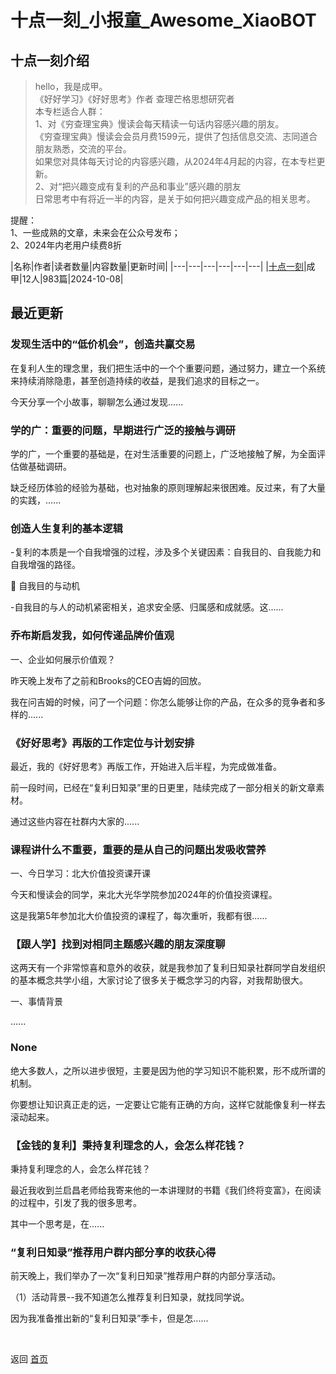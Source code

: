 # 十点一刻_小报童_Awesome_XiaoBOT

## 十点一刻介绍
> hello，我是成甲。    
《好好学习》《好好思考》作者 查理芒格思想研究者    
本专栏适合人群：    
1、对《穷查理宝典》慢读会每天精读一句话内容感兴趣的朋友。    
《穷查理宝典》慢读会会员月费1599元，提供了包括信息交流、志同道合朋友熟悉，交流的平台。    
如果您对具体每天讨论的内容感兴趣，从2024年4月起的内容，在本专栏更新。    
2、对“把兴趣变成有复利的产品和事业”感兴趣的朋友    
日常思考中有将近一半的内容，是关于如何把兴趣变成产品的相关思考。    
    
提醒：    
1、一些成熟的文章，未来会在公众号发布；    
2、2024年内老用户续费8折  
  


|名称|作者|读者数量|内容数量|更新时间|
|---|---|---|---|---|---|
|[十点一刻](https://xiaobot.net/p/1015?refer=0b133df9-27dc-423b-8101-639049001c13)|成甲|12人|983篇|2024-10-08|

## 最近更新
### 发现生活中的“低价机会”，创造共赢交易

在复利人生的理念里，我们把生活中的一个个重要问题，通过努力，建立一个系统来持续消除隐患，甚至创造持续的收益，是我们追求的目标之一。

今天分享一个小故事，聊聊怎么通过发现......

### 学的广：重要的问题，早期进行广泛的接触与调研

学的广，一个重要的基础是，在对生活重要的问题上，广泛地接触了解，为全面评估做基础调研。

缺乏经历体验的经验为基础，也对抽象的原则理解起来很困难。反过来，有了大量的实践，......

### 创造人生复利的基本逻辑

-复利的本质是一个自我增强的过程，涉及多个关键因素：自我目的、自我能力和自我增强的路径。

🎯 自我目的与动机

-自我目的与人的动机紧密相关，追求安全感、归属感和成就感。这......

### 乔布斯启发我，如何传递品牌价值观

一、企业如何展示价值观？

昨天晚上发布了之前和Brooks的CEO吉姆的回放。

我在问吉姆的时候，问了一个问题：你怎么能够让你的产品，在众多的竞争者和多样的......

### 《好好思考》再版的工作定位与计划安排

最近，我的《好好思考》再版工作，开始进入后半程，为完成做准备。

前一段时间，已经在“复利日知录”里的日更里，陆续完成了一部分相关的新文章素材。

通过这些内容在社群内大家的......

### 课程讲什么不重要，重要的是从自己的问题出发吸收营养

一、今日学习：北大价值投资课开课

今天和慢读会的同学，来北大光华学院参加2024年的价值投资课程。

这是我第5年参加北大价值投资的课程了，每次重听，我都有很......

### 【跟人学】找到对相同主题感兴趣的朋友深度聊

这两天有一个非常惊喜和意外的收获，就是我参加了复利日知录社群同学自发组织的基本概念共学小组，大家讨论了很多关于概念学习的内容，对我帮助很大。

一、事情背景

......

### None

绝大多数人，之所以进步很短，主要是因为他的学习知识不能积累，形不成所谓的机制。

你要想让知识真正走的远，一定要让它能有正确的方向，这样它就能像复利一样去滚动起来。

### 【金钱的复利】秉持复利理念的人，会怎么样花钱？

秉持复利理念的人，会怎么样花钱？

最近我收到兰启昌老师给我寄来他的一本讲理财的书籍《我们终将变富》，在阅读的过程中，引发了我的很多思考。

其中一个思考是，在......

### “复利日知录”推荐用户群内部分享的收获心得

前天晚上，我们举办了一次“复利日知录”推荐用户群的内部分享活动。

（1）活动背景--我不知道怎么推荐复利日知录，就找同学说。

因为我准备推出新的“复利日知录”季卡，但是怎......


<a href="https://github.com/Reno9527/awesome-xiaobot" style="color: white; text-decoration: none;">awesome-xiaobot</a>

返回 [首页](../README.md)

